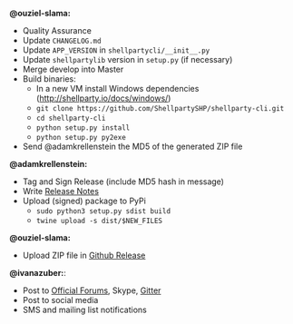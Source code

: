 **@ouziel-slama:**

- Quality Assurance
- Update `CHANGELOG.md`
- Update `APP_VERSION` in `shellpartycli/__init__.py`
- Update `shellpartylib` version in `setup.py` (if necessary)
- Merge develop into Master
- Build binaries:
    * In a new VM install Windows dependencies (http://shellparty.io/docs/windows/)
    * `git clone https://github.com/ShellpartySHP/shellparty-cli.git`
    * `cd shellparty-cli`
    * `python setup.py install`
    * `python setup.py py2exe`
- Send @adamkrellenstein the MD5 of the generated ZIP file

**@adamkrellenstein:**

- Tag and Sign Release (include MD5 hash in message)
- Write [Release Notes](https://github.com/ShellpartySHP/shellpartyd/releases)
- Upload (signed) package to PyPi
    * `sudo python3 setup.py sdist build`
    * `twine upload -s dist/$NEW_FILES`

**@ouziel-slama:**

- Upload ZIP file in [Github Release](https://github.com/ShellpartySHP/shellparty-cli/releases)

**@ivanazuber:**:

- Post to [Official Forums](https://forums.shellparty.io/discussion/445/new-version-announcements-shellparty-and-shellpartyd), Skype, [Gitter](https://gitter.im/ShellpartySHP)
- Post to social media
- SMS and mailing list notifications

